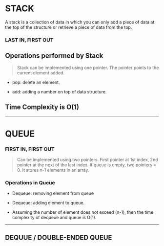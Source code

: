 # STACK
A stack is a collection of data in which you can only add a piece of data at the top of the structure or retrieve a piece of data from the top.

### LAST IN, FIRST OUT
## Operations performed by Stack

> Stack can be implemented using one pointer.
> The pointer points to the current element added.

* pop: delete an element.

* add: adding a number on top of data structure.

## Time Complexity is O(1)

<hr>

# QUEUE

### FIRST IN, FIRST OUT

> Can be implemented using two pointers. First pointer at 1st index, 2nd pointer at the next of the last index.
> If queue is empty, two pointers = 0.
> It stores n-1 elements in an array.

### Operations in Queue

* Dequeue: removing element from queue
* Dequeue: adding element to queue.

* Assuming the number of element does not exceed (n-1), then the time complexity of dequeue and queue is O(1).

<hr>

## DEQUUE / DOUBLE-ENDED QUEUE



